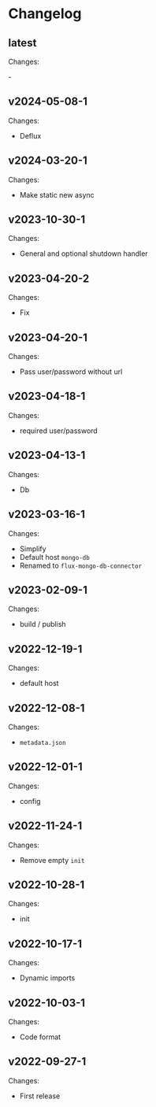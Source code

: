 # Changelog

## latest

Changes:

\-

## v2024-05-08-1

Changes:

- Deflux

## v2024-03-20-1

Changes:

- Make static new async

## v2023-10-30-1

Changes:

- General and optional shutdown handler

## v2023-04-20-2

Changes:

- Fix

## v2023-04-20-1

Changes:

- Pass user/password without url

## v2023-04-18-1

Changes:

- required user/password

## v2023-04-13-1

Changes:

- Db

## v2023-03-16-1

Changes:

- Simplify
- Default host `mongo-db`
- Renamed to `flux-mongo-db-connector`

## v2023-02-09-1

Changes:

- build / publish

## v2022-12-19-1

Changes:

- default host

## v2022-12-08-1

Changes:

- `metadata.json`

## v2022-12-01-1

Changes:

- config

## v2022-11-24-1

Changes:

- Remove empty `init`

## v2022-10-28-1

Changes:

- init

## v2022-10-17-1

Changes:

- Dynamic imports

## v2022-10-03-1

Changes:

- Code format

## v2022-09-27-1

Changes:

- First release
